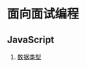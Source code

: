 # 面向面试编程

## JavaScript
1. [数据类型](https://github.com/logcas/Frontend_Articles/blob/master/javascript/1-%E6%95%B0%E6%8D%AE%E7%B1%BB%E5%9E%8B.md)